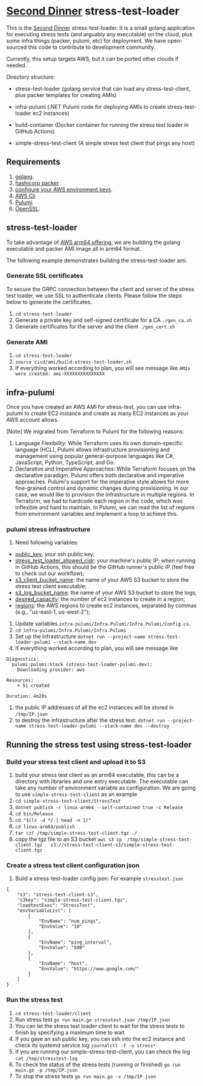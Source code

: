 # [Second Dinner](https://seconddinner.com/work-together-at-second-dinner/) stress-test-loader

This is the [Second Dinner](https://seconddinner.com/work-together-at-second-dinner/) stress-test-loader. It is a small golang application for executing stress tests (and arguably any executable) on the cloud, plus some infra things (packer, pulumi, etc) for deployment. We have open-sourced this code to contribute to development community. 

Currently, this setup targets AWS, but it can be ported other clouds if needed. 

Directory structure:

* stress-test-loader (golang service that can load any stress-test-client, plus packer templates for creating AMIs)

* infra-pulumi (.NET Pulumi code for deploying AMIs to create stress-test-loader ec2 instances)

* build-container (Docker container for running the stress test loader in GitHub Actions)

* simple-stress-test-client (A simple stress test client that pings any host)

## Requirements

1. [golang](https://go.dev/doc/install).
1. [hashicorp packer](https://www.packer.io/downloads).
1. [configure your AWS environment keys](https://docs.aws.amazon.com/cli/latest/userguide/cli-configure-envvars.html).
1. [AWS Cli](https://docs.aws.amazon.com/cli/latest/userguide/getting-started-install.html)
1. [Pulumi](https://www.pulumi.com/docs/install/).
1. [OpenSSL](https://www.openssl.org/source/).

## stress-test-loader

To take advantage of [AWS arm64 offering](https://aws.amazon.com/ec2/graviton/), we are building the golang executable and packer AMI image all in arm64 format.

The following example demonstrates building the stress-test-loader ami.

### Generate SSL certificates

To secure the GRPC connection between the client and server of the stress test loader, we use SSL to authenticate clients. Please follow the steps below to generate the certificates.
1. ``` cd stress-test-loader ```
1. Generate a private key and self-signed certificate for a CA ``` ./gen_ca.sh ```
1. Generate certificates for the server and the client ``` ./gen_cert.sh ```

### Generate AMI

1. ``` cd stress-test-loader ```
1. ``` source cicd/ami/build-stress-test-loader.sh ```
1. If everything worked according to plan, you will see message like ``` AMIs were created: ami-XXXXXXXXXXXXXXX ```

## infra-pulumi

Once you have created an AWS AMI for stress-test, you can use infra-pulumi to create EC2 instance and create as many EC2 instances as your AWS account allows.

[Note] We migrated from Terraform to Pulumi for the following reasons:
1. Language Flexibility: While Terraform uses its own domain-specific language (HCL), Pulumi allows infrastructure provisioning and management using popular general-purpose languages like C#, JavaScript, Python, TypeScript, and Go.
1. Declarative and Imperative Approaches: While Terraform focuses on the declarative paradigm, Pulumi offers both declarative and imperative approaches. Pulumi's support for the imperative style allows for more fine-grained control and dynamic changes during provisioning. In our case, we would like to provision the infrastructure in multiple regions. In Terraform, we had to hardcode each region in the code, which was inflexible and hard to maintain. In Pulumi, we can read the list of regions from environment variables and implement a loop to achieve this.

### pulumi stress infrastructure 

1. Need following variables: 
* [public_key](https://www.techrepublic.com/article/how-to-view-your-ssh-keys-in-linux-macos-and-windows/): your ssh public key; 
* [stress_test_loader_allowed_cidr](https://ifconfig.me/): your machine's public IP; when running in GitHub Actions, this should be the GitHub runner's public IP (feel free to check out our workflow);
* [s3_client_bucket_name](https://docs.aws.amazon.com/AmazonS3/latest/userguide/UsingBucket.html): the name of your AWS S3 bucket to store the stress test client executable; 
* [s3_log_bucket_name](https://docs.aws.amazon.com/AmazonS3/latest/userguide/UsingBucket.html): the name of your AWS S3 bucket to store the logs; 
* [desired_capacity](https://docs.aws.amazon.com/autoscaling/ec2/userguide/asg-capacity-limits.html): the number of ec2 instances to create in a region; 
* [regions](https://docs.aws.amazon.com/AmazonRDS/latest/UserGuide/Concepts.RegionsAndAvailabilityZones.html): the AWS regions to create ec2 instances, separated by commas (e.g., "us-east-1, us-west-2"); 
1. Update variables `infra-pulumi/Infra.Pulumi/Infra.Pulumi/Config.cs`.
1. ```cd infra-pulumi/Infra.Pulumi/Infra.Pulumi```
1. Set up the infrastructure ```dotnet run --project-name stress-test-loader-pulumi --stack-name dev```
1. If everything worked according to plan, you will see message like 
``` 
Diagnostics:
  pulumi:pulumi:Stack (stress-test-loader-pulumi-dev):
    Downloading provider: aws

Resources:
    + 51 created

Duration: 4m20s 
```
1. the public IP addresses of all the ec2 instances will be stored in `/tmp/IP.json`
1. to destroy the infrastructure after the stress test: ```dotnet run --project-name stress-test-loader-pulumi --stack-name dev --destroy```

## Running the stress test using stress-test-loader

### Build your stress test client and upload it to S3
1. build your stress test client as an arm64 executable, this can be a directory with libraries and one entry executable. The executable can take any number of environment variable as configuration. We are going to use ```simple-stress-test-client``` as an example
1. ```cd simple-stress-test-client/StressTest```
1. ```dotnet publish -r linux-arm64 --self-contained true -c Release```
1. ```cd bin/Release```
1. ```cd "$(ls -d */ | head -n 1)"```
1. ```cd linux-arm64/publish```
1. ```tar czf /tmp/simple-stress-test-client.tgz ./```
1. copy the tgz file to an S3 bucket ```aws s3 cp  /tmp/simple-stress-test-client.tgz   s3://stress-test-client-s3/simple-stress-test-client.tgz```

### Create a stress test client configuration json
1. Build a stress-test-loader config json. For example `stresstest.json` 
```
{
    "s3": "stress-test-client-s3",
    "s3key": "simple-stress-test-client.tgz",
    "loadtestExec": "StressTest",
    "envVariableList": [
        {
            "EnvName": "num_pings",
            "EnvValue": "10"
        },
        {
            "EnvName": "ping_interval",
            "EnvValue": "500"
        },
        {
            "EnvName": "host",
            "EnvValue": "https://www.google.com/"
        }
    ]
}
```

### Run the stress test
1. ```cd stress-test-loader/client```
1. Run stress test ```go run main.go stresstest.json /tmp/IP.json```
1. You can let the stress test loader client to wait for the stress tests to finish by specifying a maximum time to wait
1. If you gave an ssh public key, you can ssh into the ec2 instance and check its systemd service log ```journalctl -f -u stress*```
1. If you are running our simple-stress-test-client, you can check the log ```cat /tmp/stresstest-log```
1. To check the status of the stress tests (running or finished) ```go run main.go -p /tmp/IP.json```
1. To stop the stress tests ```go run main.go -s /tmp/IP.json```

